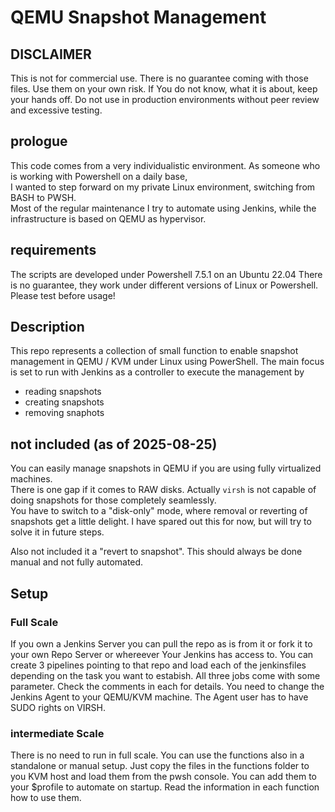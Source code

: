 # QEMU Snapshot Management

## DISCLAIMER

This is not for commercial use. There is no guarantee coming with those files. 
Use them on your own risk. If You do not know, what it is about, keep your hands off.
Do not use in production environments without peer review and excessive testing.

## prologue

This code comes from a very individualistic environment. As someone who is working with Powershell on a daily base,  
I wanted to step forward on my private Linux environment, switching from BASH to PWSH.  
Most of the regular maintenance I try to automate using Jenkins, while the infrastructure is based on QEMU as hypervisor.

## requirements

The scripts are developed under Powershell 7.5.1 on an Ubuntu 22.04
There is no guarantee, they work under different versions of Linux or Powershell.
Please test before usage!

## Description

This repo represents a collection of small function to enable snapshot management in QEMU / KVM under Linux using PowerShell.
The main focus is set to run with Jenkins as a controller to execute the management by  
* reading snapshots
* creating snapshots
* removing snaphots

## not included (as of 2025-08-25)

You can easily manage snapshots in QEMU if you are using fully virtualized machines.  
There is one gap if it comes to RAW disks. Actually ```virsh``` is not capable of doing snapshots for those completely seamlessly.  
You have to switch to a "disk-only" mode, where removal or reverting of snapshots get a little delight.
I have spared out this for now, but will try to solve it in future steps.

Also not included it a "revert to snapshot". This should always be done manual and not fully automated.

## Setup  

### Full Scale  

If you own a Jenkins Server you can pull the repo as is from it or fork it to your own Repo Server or whereever Your Jenkins has access to.
You can create 3 pipelines pointing to that repo and load each of the jenkinsfiles depending on the task you want to estabish.
All three jobs come with some parameter. Check the comments in each for details.
You need to change the Jenkins Agent to your QEMU/KVM machine. The Agent user has to have SUDO rights on VIRSH.

### intermediate Scale  

There is no need to run in full scale. You can use the functions also in a standalone or manual setup.
Just copy the files in the functions folder to you KVM host and load them from the pwsh console.
You can add them to your $profile to automate on startup.
Read the information in each function how to use them.

